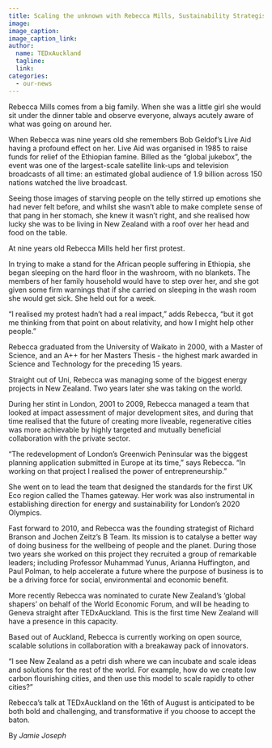 ```yaml
---
title: Scaling the unknown with Rebecca Mills, Sustainability Strategist
image:
image_caption:
image_caption_link:
author:
  name: TEDxAuckland
  tagline:
  link:
categories:
  - our-news
---
```


Rebecca Mills comes from a big family. When she was a little girl she would sit under the dinner table and observe everyone, always acutely aware of what was going on around her.

When Rebecca was nine years old she remembers Bob Geldof’s Live Aid having a profound effect on her. Live Aid was organised in 1985 to raise funds for relief of the Ethiopian famine. Billed as the “global jukebox”, the event was one of the largest-scale satellite link-ups and television broadcasts of all time: an estimated global audience of 1.9 billion across 150 nations watched the live broadcast.

Seeing those images of starving people on the telly stirred up emotions she had never felt before, and whilst she wasn’t able to make complete sense of that pang in her stomach, she knew it wasn’t right, and she realised how lucky she was to be living in New Zealand with a roof over her head and food on the table.

At nine years old Rebecca Mills held her first protest.

In trying to make a stand for the African people suffering in Ethiopia, she began sleeping on the hard floor in the washroom, with no blankets. The members of her family household would have to step over her, and she got given some firm warnings that if she carried on sleeping in the wash room she would get sick. She held out for a week.

“I realised my protest hadn’t had a real impact,” adds Rebecca, “but it got me thinking from that point on about relativity, and how I might help other people.”

Rebecca graduated from the University of Waikato in 2000, with a Master of Science, and an A++ for her Masters Thesis - the highest mark awarded in Science and Technology for the preceding 15 years.

Straight out of Uni, Rebecca was managing some of the biggest energy projects in New Zealand. Two years later she was taking on the world.

During her stint in London, 2001 to 2009, Rebecca managed a team that looked at impact assessment of major development sites, and during that time realised that the future of creating more liveable, regenerative cities was more achievable by highly targeted and mutually beneficial collaboration with the private sector.

“The redevelopment of London’s Greenwich Peninsular was the biggest planning application submitted in Europe at its time,” says Rebecca. “In working on that project I realised the power of entrepreneurship.”

She went on to lead the team that designed the standards for the first UK Eco region called the Thames gateway. Her work was also instrumental in establishing direction for energy and sustainability for London’s 2020 Olympics.

Fast forward to 2010, and Rebecca was the founding strategist of Richard Branson and Jochen Zeitz’s B Team. Its mission is to catalyse a better way of doing business for the wellbeing of people and the planet. During those two years she worked on this project they recruited a group of remarkable leaders; including Professor Muhammad Yunus, Arianna Huffington, and Paul Polman, to help accelerate a future where the purpose of business is to be a driving force for social, environmental and economic benefit.

More recently Rebecca was nominated to curate New Zealand’s ‘global shapers’ on behalf of the World Economic Forum, and will be heading to Geneva straight after TEDxAuckland. This is the first time New Zealand will have a presence in this capacity.

Based out of Auckland, Rebecca is currently working on open source, scalable solutions in collaboration with a breakaway pack of innovators.

“I see New Zealand as a petri dish where we can incubate and scale ideas and solutions for the rest of the world. For example, how do we create low carbon flourishing cities, and then use this model to scale rapidly to other cities?”

Rebecca’s talk at TEDxAuckland on the 16th of August is anticipated to be both bold and challenging, and transformative if you choose to accept the baton.

By *Jamie Joseph*